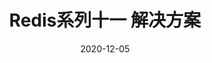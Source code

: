 ---
title: Redis系列十一 解决方案
date: 2020-12-05
sidebar: auto
categories:
 - redis
tags:
- redis
prev: ./cluster
next: false
---